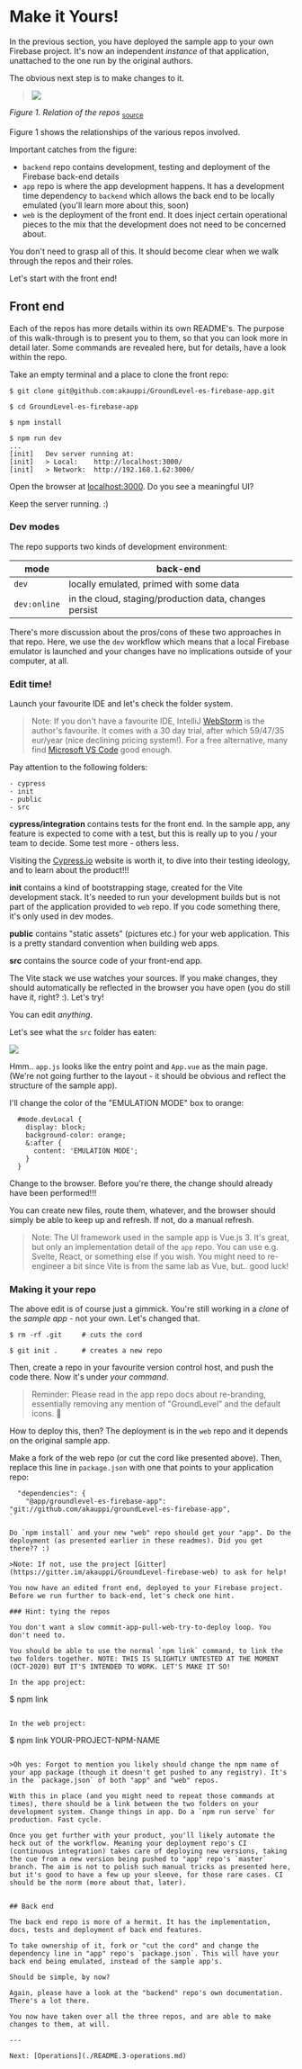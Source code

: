 # Make it Yours!

In the previous section, you have deployed the sample app to your own Firebase project. It's now an independent *instance* of that application, unattached to the one run by the original authors.

The obvious next step is to make changes to it.

>![](.images/repo-relations.png)

*Figure 1. Relation of the repos* <sub>[source](https://docs.google.com/drawings/d/1hryjNmrH8A04NNpIBBTWMkGabpLAawsN1xiGY9c7ZBE/edit?usp=sharing)</sub>

Figure 1 shows the relationships of the various repos involved.

Important catches from the figure:

- `backend` repo contains development, testing and deployment of the Firebase back-end details
- `app` repo is where the app development happens. It has a development time dependency to `backend` which allows the back end to be locally emulated (you'll learn more about this, soon)
- `web` is the deployment of the front end. It does inject certain operational pieces to the mix that the development does not need to be concerned about.

You don't need to grasp all of this. It should become clear when we walk through the repos and their roles.

Let's start with the front end!


## Front end

Each of the repos has more details within its own README's. The purpose of this walk-through is to present you to them, so that you can look more in detail later. Some commands are revealed here, but for details, have a look within the repo.

Take an empty terminal and a place to clone the front repo:

```
$ git clone git@github.com:akauppi/GroundLevel-es-firebase-app.git

$ cd GroundLevel-es-firebase-app

$ npm install

$ npm run dev
...
[init]   Dev server running at:
[init]   > Local:    http://localhost:3000/
[init]   > Network:  http://192.168.1.62:3000/
```

Open the browser at [localhost:3000](http://localhost:3000). Do you see a meaningful UI? 

Keep the server running. :)

### Dev modes

The repo supports two kinds of development environment:

|mode|back-end|
|---|---|
|`dev`|locally emulated, primed with some data|
|`dev:online`|in the cloud, staging/production data, changes persist|

There's more discussion about the pros/cons of these two approaches in that repo. Here, we use the `dev` workflow which means that a local Firebase emulator is launched and your changes have no implications outside of your computer, at all.

### Edit time!

Launch your favourite IDE and let's check the folder system.

>Note: If you don't have a favourite IDE, IntelliJ [WebStorm](https://www.jetbrains.com/webstorm/) is the author's favourite. It comes with a 30 day trial, after which 59/47/35 eur/year (nice declining pricing system!). For a free alternative, many find [Microsoft VS Code](https://code.visualstudio.com) good enough.

Pay attention to the following folders:

```
- cypress
- init
- public
- src
```

**cypress/integration** contains tests for the front end. In the sample app, any feature is expected to come with a test, but this is really up to you / your team to decide. Some test more - others less.

Visiting the [Cypress.io](https://www.cypress.io) website is worth it, to dive into their testing ideology, and to learn about the product!!!

**init** contains a kind of bootstrapping stage, created for the Vite development stack. It's needed to run your development builds but is not part of the application provided to `web` repo. If you code something there, it's only used in dev modes.

**public** contains "static assets" (pictures etc.) for your web application. This is a pretty standard convention when building web apps.

**src** contains the source code of your front-end app.

The Vite stack we use watches your sources. If you make changes, they should automatically be reflected in the browser you have open (you do still have it, right? :). Let's try!

You can edit *anything*.

Let's see what the `src` folder has eaten:

![](.images/src-eaten.png)

Hmm.. `app.js` looks like the entry point and `App.vue` as the main page. (We're not going further to the layout - it should be obvious and reflect the structure of the sample app).

I'll change the color of the "EMULATION MODE" box to orange:

```
  #mode.devLocal {
    display: block;
    background-color: orange;
    &:after {
      content: 'EMULATION MODE';
    }
  }
```

Change to the browser. Before you're there, the change should already have been performed!!!

You can create new files, route them, whatever, and the browser should simply be able to keep up and refresh. If not, do a manual refresh.

>Note: The UI framework used in the sample app is Vue.js 3. It's great, but only an implementation detail of the `app` repo. You can use e.g. Svelte, React, or something else if you wish. You might need to re-engineer a bit since Vite is from the same lab as Vue, but.. good luck!


### Making it your repo

The above edit is of course just a gimmick. You're still working in a *clone* of the *sample app* - not your own. Let's changed that.

```
$ rm -rf .git     # cuts the cord

$ git init .      # creates a new repo
```

Then, create a repo in your favourite version control host, and push the code there. Now it's under *your command*.

>Reminder: Please read in the app repo docs about re-branding, essentially removing any mention of "GroundLevel" and the default icons. 🤨

How to deploy this, then? The deployment is in the `web` repo and it depends on the original sample app.

Make a fork of the web repo (or cut the cord like presented above). Then, replace this line in `package.json` with one that points to your application repo:

```
  "dependencies": {
    "@app/groundlevel-es-firebase-app": "git://github.com/akauppi/groundLevel-es-firebase-app",
``

Do `npm install` and your new "web" repo should get your "app". Do the deployment (as presented earlier in these readmes). Did you get there?? :)

>Note: If not, use the project [Gitter](https://gitter.im/akauppi/GroundLevel-firebase-web) to ask for help!

You now have an edited front end, deployed to your Firebase project. Before we run further to back-end, let's check one hint.

### Hint: tying the repos

You don't want a slow commit-app-pull-web-try-to-deploy loop. You don't need to.

You should be able to use the normal `npm link` command, to link the two folders together. NOTE: THIS IS SLIGHTLY UNTESTED AT THE MOMENT (OCT-2020) BUT IT'S INTENDED TO WORK. LET'S MAKE IT SO!

In the app project:

```
$ npm link
```

In the web project:

```
$ npm link YOUR-PROJECT-NPM-NAME
```

>Oh yes: Forgot to mention you likely should change the npm name of your app package (though it doesn't get pushed to any registry). It's in the `package.json` of both "app" and "web" repos.

With this in place (and you might need to repeat those commands at times), there should be a link between the two folders on your development system. Change things in app. Do a `npm run serve` for production. Fast cycle.

Once you get further with your product, you'll likely automate the heck out of the workflow. Meaning your deployment repo's CI (continuous integration) takes care of deploying new versions, taking the cue from a new version being pushed to "app" repo's `master` branch. The aim is not to polish such manual tricks as presented here, but it's good to have a few up your sleeve, for those rare cases. CI should be the norm (more about that, later).


## Back end

The back end repo is more of a hermit. It has the implementation, docs, tests and deployment of back end features.

To take ownership of it, fork or "cut the cord" and change the dependency line in "app" repo's `package.json`. This will have your back end being emulated, instead of the sample app's.

Should be simple, by now?

Again, please have a look at the "backend" repo's own documentation. There's a lot there.

You now have taken over all the three repos, and are able to make changes to them, at will.

---

Next: [Operations](./README.3-operations.md)
